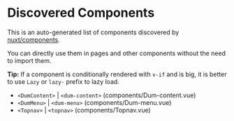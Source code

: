 # Discovered Components

This is an auto-generated list of components discovered by [nuxt/components](https://github.com/nuxt/components).

You can directly use them in pages and other components without the need to import them.

**Tip:** If a component is conditionally rendered with `v-if` and is big, it is better to use `Lazy` or `lazy-` prefix to lazy load.

- `<DumContent>` | `<dum-content>` (components/Dum-content.vue)
- `<DumMenu>` | `<dum-menu>` (components/Dum-menu.vue)
- `<Topnav>` | `<topnav>` (components/Topnav.vue)
